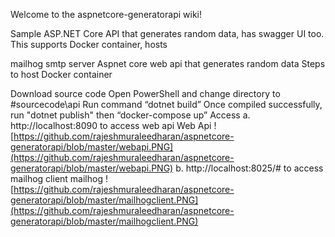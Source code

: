 Welcome to the aspnetcore-generatorapi wiki!

Sample ASP.NET Core API that generates random data, has swagger UI too. This supports Docker container, hosts

mailhog smtp server
Aspnet core web api that generates random data
Steps to host Docker container

Download source code
Open PowerShell and change directory to #sourcecode\api
Run command “dotnet build”
Once compiled successfully, 
run "dotnet publish" 
then “docker-compose up”
Access 
a.	http://localhost:8090 to access web api Web Api 
![https://github.com/rajeshmuraleedharan/aspnetcore-generatorapi/blob/master/webapi.PNG](https://github.com/rajeshmuraleedharan/aspnetcore-generatorapi/blob/master/webapi.PNG)
b.	http://localhost:8025/# to access mailhog client mailhog
![https://github.com/rajeshmuraleedharan/aspnetcore-generatorapi/blob/master/mailhogclient.PNG](https://github.com/rajeshmuraleedharan/aspnetcore-generatorapi/blob/master/mailhogclient.PNG)
